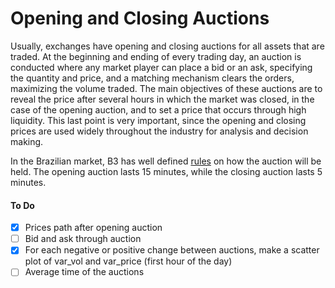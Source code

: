 # Opening and Closing Auctions

Usually, exchanges have opening and closing auctions for all assets that are traded. At the beginning and ending of every trading day, an auction is conducted where any market player can place a bid or an ask, specifying the quantity and price, and a matching mechanism clears the orders, maximizing the volume traded. The main objectives of these auctions are to reveal the price after several hours in which the market was closed, in the case of the opening auction, and to set a price that occurs through high liquidity. This last point is very important, since the opening and closing prices are used widely throughout the industry for analysis and decision making.

In the Brazilian market, B3 has well defined [rules](https://www.b3.com.br/pt_br/produtos-e-servicos/negociacao/renda-variavel/mercado-de-acoes/caracteristicas-e-regras.htm) on how the auction will be held. The opening auction lasts 15 minutes, while the closing auction lasts 5 minutes.

#### To Do

- [X] Prices path after opening auction
- [ ] Bid and ask through auction
- [X] For each negative or positive change between auctions, make a scatter plot of var_vol and var_price (first hour of the day)
- [ ] Average time of the auctions
